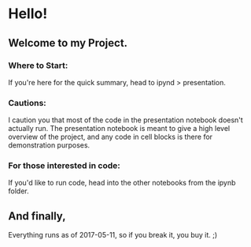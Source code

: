 # Hello!


## Welcome to my Project. 

### Where to Start:
If you're here for the quick summary, head to ipynd > presentation.

### Cautions:
I caution you that most of the code in the presentation notebook doesn't actually run. 
The presentation notebook is meant to give a high level overview of the project,
and any code in cell blocks is there for demonstration purposes.

### For those interested in code:
If you'd like to run code, head into the other notebooks from the ipynb folder. 

## And finally, 
Everything runs as of 2017-05-11, so if you break it, you buy it. ;)

